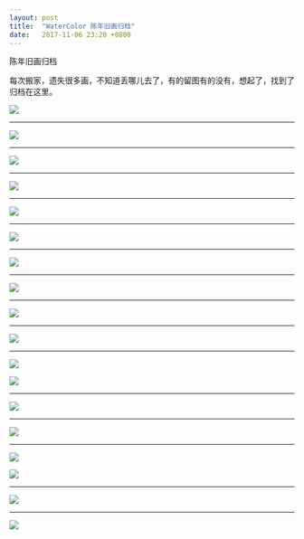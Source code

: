 ```yaml
---
layout: post
title:  "WaterColor 陈年旧画归档"
date:   2017-11-06 23:20 +0800
---
```


陈年旧画归档

每次搬家，遗失很多画，不知道丢哪儿去了，有的留图有的没有，想起了，找到了归档在这里。



![](https://wx3.sinaimg.cn/mw690/698f3196gy1fl8s0po8lyj20lc0sgtfj.jpg)



---



![](https://wx2.sinaimg.cn/mw690/698f3196gy1fl8senirz9j21kw16okjl.jpg)



---



![](https://wx4.sinaimg.cn/mw690/698f3196gy1flar7flslrj20zk0zkn0t.jpg)



---



![](https://wx1.sinaimg.cn/mw690/698f3196gy1fl8s0wyncdj20te0kmjx8.jpg)



---



![](https://wx2.sinaimg.cn/mw690/698f3196gy1flar6u4zwij20qo0lawfb.jpg)



---



![](https://wx1.sinaimg.cn/mw690/698f3196gy1fl8sg8lbz4j20xr190x6p.jpg)



---



![](https://wx3.sinaimg.cn/mw690/698f3196gy1fl8s0pkdggj20vy0mo0tk.jpg)



---



![](https://wx3.sinaimg.cn/mw690/698f3196gy1flar6vuexsj21kw16iaej.jpg)



---



![](https://wx2.sinaimg.cn/mw690/698f3196gy1fl8s0wwz1nj21kw16owz2.jpg)



---



![](https://wx4.sinaimg.cn/mw690/698f3196gy1flar6vb6rij20zk0qkq5i.jpg)



---



![](https://wx4.sinaimg.cn/mw690/698f3196gy1flar6wvgugj20zk0zkjw7.jpg)

![](https://wx2.sinaimg.cn/mw690/698f3196gy1flar7f06gyj20zk0zkwh5.jpg)



---



![](https://wx3.sinaimg.cn/mw690/698f3196gy1fl8s0r9uc6j20y011c42f.jpg)



---



![](https://wx4.sinaimg.cn/mw690/698f3196gy1flar6uoki7j20zk0qkdhd.jpg)



---





![](https://wx4.sinaimg.cn/mw690/698f3196gy1flar6wi4hgj20qk0zk41b.jpg)







![](https://wx2.sinaimg.cn/mw690/698f3196gy1fl8sg81zhkj20xr190qv5.jpg)



---



![](https://wx3.sinaimg.cn/mw690/698f3196gy1fl8s0plqmwj20kw0gs0u4.jpg)



---



![](https://wx2.sinaimg.cn/mw690/698f3196gy1fl8s0qf5ryj20y00w5400.jpg)